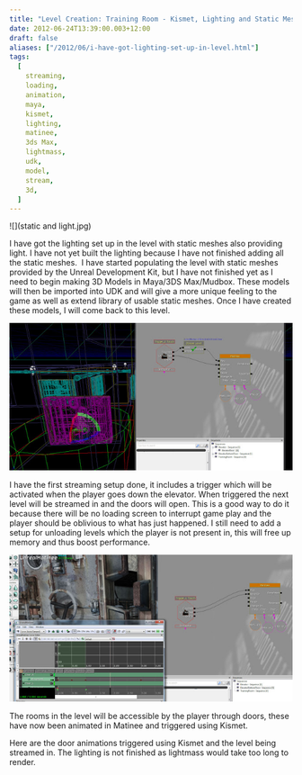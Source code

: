 ```yaml
---
title: "Level Creation: Training Room - Kismet, Lighting and Static Meshes"
date: 2012-06-24T13:39:00.003+12:00
draft: false
aliases: ["/2012/06/i-have-got-lighting-set-up-in-level.html"]
tags:
  [
    streaming,
    loading,
    animation,
    maya,
    kismet,
    lighting,
    matinee,
    3ds Max,
    lightmass,
    udk,
    model,
    stream,
    3d,
  ]
---
```


![](static and light.jpg)

I have got the lighting set up in the level with static meshes also providing light. I have not yet built the lighting because I have not finished adding all the static meshes.  I have started populating the level with static meshes provided by the Unreal Development Kit, but I have not finished yet as I need to begin making 3D Models in Maya/3DS Max/Mudbox. These models will then be imported into UDK and will give a more unique feeling to the game as well as extend library of usable static meshes. Once I have created these models, I will come back to this level.

![](kismet2.jpg)

I have the first streaming setup done, it includes a trigger which will be activated when the player goes down the elevator. When triggered the next level will be streamed in and the doors will open. This is a good way to do it because there will be no loading screen to interrupt game play and the player should be oblivious to what has just happened. I still need to add a setup for unloading levels which the player is not present in, this will free up memory and thus boost performance.

![](kismetseq.jpg)

The rooms in the level will be accessible by the player through doors, these have now been animated in Matinee and triggered using Kismet.

Here are the door animations triggered using Kismet and the level being streamed in. The lighting is not finished as lightmass would take too long to render.
